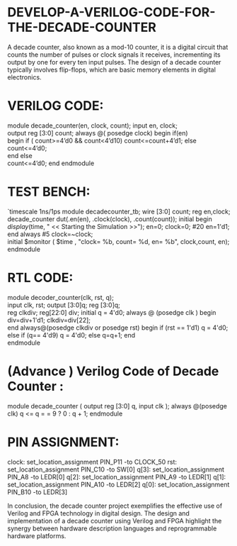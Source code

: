 # DEVELOP-A-VERILOG-CODE-FOR-THE-DECADE-COUNTER
A decade counter, also known as a mod-10 counter, it is a digital circuit that counts the number of pulses or clock  signals it receives, incrementing its output by one for every ten input pulses. The design of a decade counter  typically involves flip-flops, which are basic memory elements in digital electronics.

# VERILOG CODE:

module decade_counter(en, clock, count); 
input en, clock;  
output reg [3:0] count; 
always @( posedge clock) 
    begin 
      if(en)  
        begin 
       if ( count>=4’d0 && count<4’d10) 
         count<=count+4’d1; 
         else 
          count<=4’d0;  
        end 
      else  
        count<=4’d0; 
    end 
endmodule 

# TEST BENCH:

`timescale 1ns/1ps 
module decadecounter_tb; 
wire [3:0] count; 
reg en,clock; 
decade_counter dut(.en(en), .clock(clock), 
.count(count)); 
initial begin 
$display($time, " << Starting the Simulation >>"); 
    en=0; 
    clock=0; 
   #20 en=1'd1; 
end 
  always 
    #5 clock=~clock;  
  initial 
    $monitor ( $time , "clock= %b, count= %d, en= 
%b",    clock,count, en); 
endmodule 


# RTL CODE:  
 
module decoder_counter(clk, rst, q);  
input clk, rst; 
output [3:0]q; 
reg [3:0]q;  
reg clkdiv; 
reg[22:0] div; 
initial q = 4'd0; 
always @ (posedge clk ) 
begin 
div=div+1'd1; 
clkdiv=div[22];  
end 
always@(posedge clkdiv or posedge rst) 
begin 
if (rst == 1'd1) 
q = 4'd0; 
else if (q== 4'd9) 
q = 4'd0; 
else 
q=q+1; 
end  
endmodule 
 
# (Advance ) Verilog Code of Decade Counter : 
module decade_counter ( output reg [3:0] q, 
input clk ); 
always @(posedge clk) 
q <= q = = 9 ? 0 : q + 1; 
endmodule

# PIN ASSIGNMENT: 
 
clock: set_location_assignment PIN_P11 -to CLOCK_50 
rst: set_location_assignment PIN_C10 -to SW[0] 
q[3]: set_location_assignment PIN_A8 -to LEDR[0] 
q[2]: set_location_assignment PIN_A9 -to LEDR[1] 
q[1]: set_location_assignment PIN_A10 -to LEDR[2] 
q[0]: set_location_assignment PIN_B10 -to LEDR[3]

In conclusion, the decade counter project exemplifies the effective use of Verilog and FPGA technology 
in digital design. The design and implementation of a decade counter using Verilog and FPGA highlight the 
synergy between hardware description languages and reprogrammable hardware platforms. 
